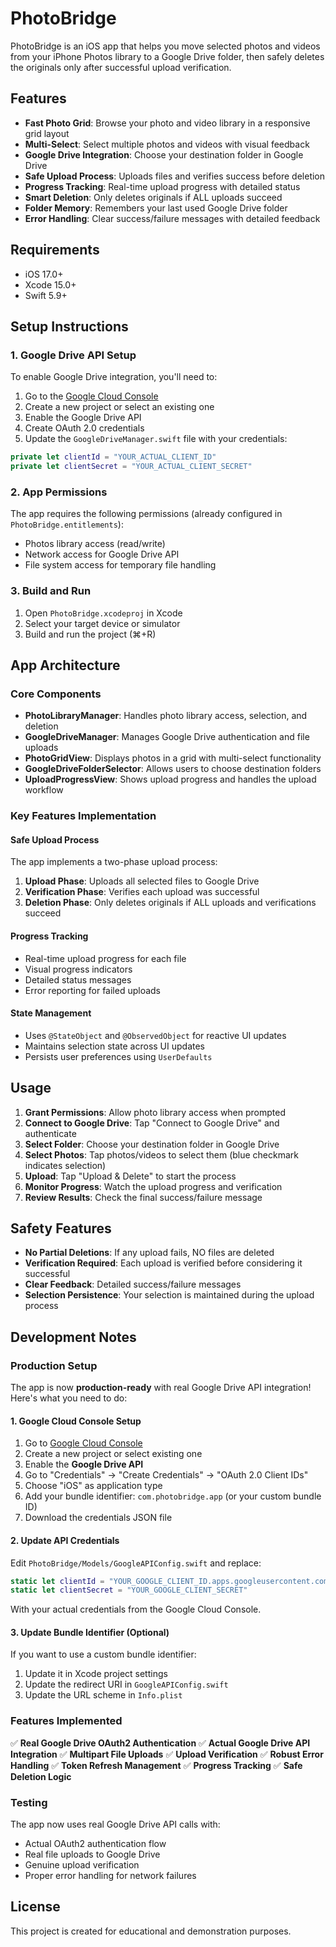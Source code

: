 # PhotoBridge

PhotoBridge is an iOS app that helps you move selected photos and videos from your iPhone Photos library to a Google Drive folder, then safely deletes the originals only after successful upload verification.

## Features

- **Fast Photo Grid**: Browse your photo and video library in a responsive grid layout
- **Multi-Select**: Select multiple photos and videos with visual feedback
- **Google Drive Integration**: Choose your destination folder in Google Drive
- **Safe Upload Process**: Uploads files and verifies success before deletion
- **Progress Tracking**: Real-time upload progress with detailed status
- **Smart Deletion**: Only deletes originals if ALL uploads succeed
- **Folder Memory**: Remembers your last used Google Drive folder
- **Error Handling**: Clear success/failure messages with detailed feedback

## Requirements

- iOS 17.0+
- Xcode 15.0+
- Swift 5.9+

## Setup Instructions

### 1. Google Drive API Setup

To enable Google Drive integration, you'll need to:

1. Go to the [Google Cloud Console](https://console.cloud.google.com/)
2. Create a new project or select an existing one
3. Enable the Google Drive API
4. Create OAuth 2.0 credentials
5. Update the `GoogleDriveManager.swift` file with your credentials:

```swift
private let clientId = "YOUR_ACTUAL_CLIENT_ID"
private let clientSecret = "YOUR_ACTUAL_CLIENT_SECRET"
```

### 2. App Permissions

The app requires the following permissions (already configured in `PhotoBridge.entitlements`):

- Photos library access (read/write)
- Network access for Google Drive API
- File system access for temporary file handling

### 3. Build and Run

1. Open `PhotoBridge.xcodeproj` in Xcode
2. Select your target device or simulator
3. Build and run the project (⌘+R)

## App Architecture

### Core Components

- **PhotoLibraryManager**: Handles photo library access, selection, and deletion
- **GoogleDriveManager**: Manages Google Drive authentication and file uploads
- **PhotoGridView**: Displays photos in a grid with multi-select functionality
- **GoogleDriveFolderSelector**: Allows users to choose destination folders
- **UploadProgressView**: Shows upload progress and handles the upload workflow

### Key Features Implementation

#### Safe Upload Process
The app implements a two-phase upload process:
1. **Upload Phase**: Uploads all selected files to Google Drive
2. **Verification Phase**: Verifies each upload was successful
3. **Deletion Phase**: Only deletes originals if ALL uploads and verifications succeed

#### Progress Tracking
- Real-time upload progress for each file
- Visual progress indicators
- Detailed status messages
- Error reporting for failed uploads

#### State Management
- Uses `@StateObject` and `@ObservedObject` for reactive UI updates
- Maintains selection state across UI updates
- Persists user preferences using `UserDefaults`

## Usage

1. **Grant Permissions**: Allow photo library access when prompted
2. **Connect to Google Drive**: Tap "Connect to Google Drive" and authenticate
3. **Select Folder**: Choose your destination folder in Google Drive
4. **Select Photos**: Tap photos/videos to select them (blue checkmark indicates selection)
5. **Upload**: Tap "Upload & Delete" to start the process
6. **Monitor Progress**: Watch the upload progress and verification
7. **Review Results**: Check the final success/failure message

## Safety Features

- **No Partial Deletions**: If any upload fails, NO files are deleted
- **Verification Required**: Each upload is verified before considering it successful
- **Clear Feedback**: Detailed success/failure messages
- **Selection Persistence**: Your selection is maintained during the upload process

## Development Notes

### Production Setup

The app is now **production-ready** with real Google Drive API integration! Here's what you need to do:

#### 1. Google Cloud Console Setup

1. Go to [Google Cloud Console](https://console.cloud.google.com/)
2. Create a new project or select existing one
3. Enable the **Google Drive API**
4. Go to "Credentials" → "Create Credentials" → "OAuth 2.0 Client IDs"
5. Choose "iOS" as application type
6. Add your bundle identifier: `com.photobridge.app` (or your custom bundle ID)
7. Download the credentials JSON file

#### 2. Update API Credentials

Edit `PhotoBridge/Models/GoogleAPIConfig.swift` and replace:

```swift
static let clientId = "YOUR_GOOGLE_CLIENT_ID.apps.googleusercontent.com"
static let clientSecret = "YOUR_GOOGLE_CLIENT_SECRET"
```

With your actual credentials from the Google Cloud Console.

#### 3. Update Bundle Identifier (Optional)

If you want to use a custom bundle identifier:
1. Update it in Xcode project settings
2. Update the redirect URI in `GoogleAPIConfig.swift`
3. Update the URL scheme in `Info.plist`

### Features Implemented

✅ **Real Google Drive OAuth2 Authentication**
✅ **Actual Google Drive API Integration** 
✅ **Multipart File Uploads**
✅ **Upload Verification**
✅ **Robust Error Handling**
✅ **Token Refresh Management**
✅ **Progress Tracking**
✅ **Safe Deletion Logic**

### Testing

The app now uses real Google Drive API calls with:
- Actual OAuth2 authentication flow
- Real file uploads to Google Drive
- Genuine upload verification
- Proper error handling for network failures

## License

This project is created for educational and demonstration purposes.
